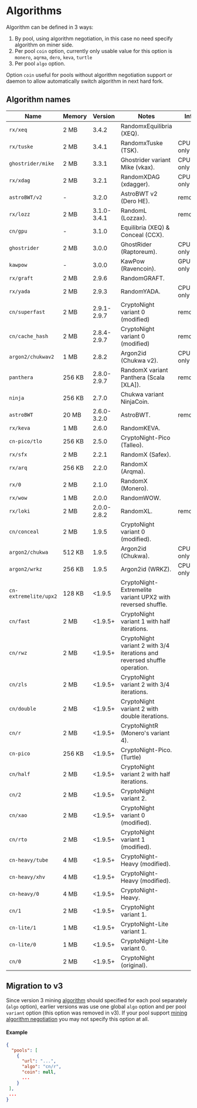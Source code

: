 # Algorithms

Algorithm can be defined in 3 ways:

1. By pool, using algorithm negotiation, in this case no need specify algorithm on miner side.
2. Per pool `coin` option, currently only usable value for this option is `monero`, `aqrma`, `dero`, `keva`, `turtle`
3. Per pool `algo` option.

Option `coin` useful for pools without algorithm negotiation support or daemon to allow automatically switch algorithm in next hard fork.

## Algorithm names

| Name                  | Memory | Version     | Notes                                                                     | Info      |
|-----------------------|--------|-------------|---------------------------------------------------------------------------|-----------|
| `rx/xeq`              | 2 MB   | 3.4.2       | RandomxEquilibria (XEQ).                                                  |
| `rx/tuske`            | 2 MB   | 3.4.1       | RandomxTuske (TSK).                                                       | CPU only
| `ghostrider/mike`     | 2 MB   | 3.3.1       | Ghostrider variant Mike (vkax).                                           | CPU only
| `rx/xdag`             | 2 MB   | 3.2.1       | RandomXDAG (xdagger).                                                     | CPU only
| `astroBWT/v2`         | -      | 3.2.0       | AstroBWT v2 (Dero HE).                                                    | removed
| `rx/lozz`             | 2 MB   | 3.1.0-3.4.1 | RandomL (Lozzax).                                                         | removed
| `cn/gpu`              | -      | 3.1.0       | Equilibria (XEQ) & Conceal (CCX).                                         |
| `ghostrider`          | 2 MB   | 3.0.0       | GhostRider (Raptoreum).                                                   | CPU only
| `kawpow`              | -      | 3.0.0       | KawPow (Ravencoin).                                                       | GPU only
| `rx/graft`            | 2 MB   | 2.9.6       | RandomGRAFT.                                                              |
| `rx/yada`             | 2 MB   | 2.9.3       | RandomYADA.                                                               | CPU only
| `cn/superfast`        | 2 MB   | 2.9.1-2.9.7 | CryptoNight variant 0 (modified)                                          | removed
| `cn/cache_hash`       | 2 MB   | 2.8.4-2.9.7 | CryptoNight variant 0 (modified)                                          | removed
| `argon2/chukwav2`     | 1 MB   | 2.8.2       | Argon2id (Chukwa v2).                                                     | CPU only
| `panthera`            | 256 KB | 2.8.0-2.9.7 | RandomX variant Panthera (Scala [XLA]).                                   | removed
| `ninja`               | 256 KB | 2.7.0       | Chukwa variant NinjaCoin.                                                 |
| `astroBWT`            | 20 MB  | 2.6.0-3.2.0 | AstroBWT.                                                                 | removed
| `rx/keva`             | 1 MB   | 2.6.0       | RandomKEVA.                                                               |
| `cn-pico/tlo`         | 256 KB | 2.5.0       | CryptoNight-Pico (Talleo).                                                |
| `rx/sfx`              | 2 MB   | 2.2.1       | RandomX (Safex).                                                          |
| `rx/arq`              | 256 KB | 2.2.0       | RandomX (Arqma).                                                          |
| `rx/0`                | 2 MB   | 2.1.0       | RandomX (Monero).                                                         |
| `rx/wow`              | 1 MB   | 2.0.0       | RandomWOW.                                                                |
| `rx/loki`             | 2 MB   | 2.0.0-2.8.2 | RandomXL.                                                                 | removed
| `cn/conceal`          | 2 MB   | 1.9.5       | CryptoNight variant 0 (modified).                                         |
| `argon2/chukwa`       | 512 KB | 1.9.5       | Argon2id (Chukwa).                                                        | CPU only
| `argon2/wrkz`         | 256 KB | 1.9.5       | Argon2id (WRKZ).                                                          | CPU only
| `cn-extremelite/upx2` | 128 KB | <1.9.5      | CryptoNight-Extremelite variant UPX2 with reversed shuffle.               |
| `cn/fast`             | 2 MB   | <1.9.5+     | CryptoNight variant 1 with half iterations.                               |
| `cn/rwz`              | 2 MB   | <1.9.5+     | CryptoNight variant 2 with 3/4 iterations and reversed shuffle operation. |
| `cn/zls`              | 2 MB   | <1.9.5+     | CryptoNight variant 2 with 3/4 iterations.                                |
| `cn/double`           | 2 MB   | <1.9.5+     | CryptoNight variant 2 with double iterations.                             |
| `cn/r`                | 2 MB   | <1.9.5+     | CryptoNightR (Monero's variant 4).                                        |
| `cn-pico`             | 256 KB | <1.9.5+     | CryptoNight-Pico. (Turtle)                                                |
| `cn/half`             | 2 MB   | <1.9.5+     | CryptoNight variant 2 with half iterations.                               |
| `cn/2`                | 2 MB   | <1.9.5+     | CryptoNight variant 2.                                                    |
| `cn/xao`              | 2 MB   | <1.9.5+     | CryptoNight variant 0 (modified).                                         |
| `cn/rto`              | 2 MB   | <1.9.5+     | CryptoNight variant 1 (modified).                                         |
| `cn-heavy/tube`       | 4 MB   | <1.9.5+     | CryptoNight-Heavy (modified).                                             |
| `cn-heavy/xhv`        | 4 MB   | <1.9.5+     | CryptoNight-Heavy (modified).                                             |
| `cn-heavy/0`          | 4 MB   | <1.9.5+     | CryptoNight-Heavy.                                                        |
| `cn/1`                | 2 MB   | <1.9.5+     | CryptoNight variant 1.                                                    |
| `cn-lite/1`           | 1 MB   | <1.9.5+     | CryptoNight-Lite variant 1.                                               |
| `cn-lite/0`           | 1 MB   | <1.9.5+     | CryptoNight-Lite variant 0.                                               |
| `cn/0`                | 2 MB   | <1.9.5+     | CryptoNight (original).                                                   |

## Migration to v3
Since version 3 mining [algorithm](#algorithm-names) should specified for each pool separately (`algo` option), earlier versions was use one global `algo` option and per pool `variant` option (this option was removed in v3). If your pool support [mining algorithm negotiation](https://github.com/xmrig/xmrig-proxy/issues/168) you may not specify this option at all.

#### Example
```json
{
  "pools": [
    {
      "url": "...",
      "algo": "cn/r",
      "coin": null,
      ...
    }
 ],
 ...
}
```